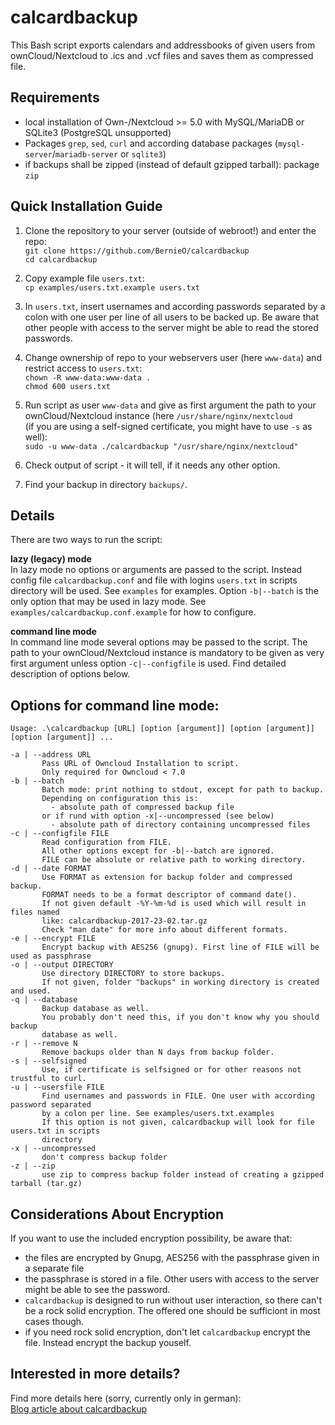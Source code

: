 # calcardbackup

This Bash script exports calendars and addressbooks of given users from ownCloud/Nextcloud to .ics and .vcf files and saves them as compressed file.  

## Requirements

- local installation of Own-/Nextcloud >= 5.0 with MySQL/MariaDB or SQLite3 (PostgreSQL unsupported)
- Packages `grep`, `sed`, `curl` and according database packages (`mysql-server`/`mariadb-server` or `sqlite3`)
- if backups shall be zipped (instead of default gzipped tarball): package `zip`

## Quick Installation Guide

1. Clone the repository to your server (outside of webroot!) and enter the repo:  
`git clone https://github.com/BernieO/calcardbackup`  
`cd calcardbackup`

2. Copy example file `users.txt`:  
`cp examples/users.txt.example users.txt`

3. In `users.txt`, insert usernames and according passwords separated by a colon with one user per line of all users to be backed up. Be aware that other people with access to the server might be able to read the stored passwords.  

4. Change ownership of repo to your webservers user (here `www-data`) and restrict access to `users.txt`:  
`chown -R www-data:www-data .`  
`chmod 600 users.txt`

5. Run script as user `www-data` and give as first argument the path to your ownCloud/Nextcloud instance (here `/usr/share/nginx/nextcloud`  
(if you are using a self-signed certificate, you might have to use `-s` as well):  
`sudo -u www-data ./calcardbackup "/usr/share/nginx/nextcloud"`

6. Check output of script - it will tell, if it needs any other option.

7. Find your backup in directory `backups/`.

## Details

There are two ways to run the script:

**lazy (legacy) mode**  
In lazy mode no options or arguments are passed to the script. Instead config file `calcardbackup.conf` and file with logins `users.txt` in scripts directory will be used. See `examples` for examples. Option `-b|--batch` is the only option that may be used in lazy mode. See `examples/calcardbackup.conf.example` for how to configure.  

**command line mode**  
In command line mode several options may be passed to the script. The path to your ownCloud/Nextcloud instance is mandatory to be given as very first argument unless option `-c|--configfile` is used. Find detailed description of options below.  

## Options for command line mode:
```
Usage: .\calcardbackup [URL] [option [argument]] [option [argument]] [option [argument]] ...

-a | --address URL
       Pass URL of Owncloud Installation to script.
       Only required for Owncloud < 7.0
-b | --batch
       Batch mode: print nothing to stdout, except for path to backup.
       Depending on configuration this is:
         - absolute path of compressed backup file
       or if rund with option -x|--uncompressed (see below)
         - absolute path of directory containing uncompressed files
-c | --configfile FILE
       Read configuration from FILE.
       All other options except for -b|--batch are ignored.
       FILE can be absolute or relative path to working directory.
-d | --date FORMAT
       Use FORMAT as extension for backup folder and compressed backup.
       FORMAT needs to be a format descriptor of command date().
       If not given default -%Y-%m-%d is used which will result in files named
       like: calcardbackup-2017-23-02.tar.gz
       Check "man date" for more info about different formats.
-e | --encrypt FILE
       Encrypt backup with AES256 (gnupg). First line of FILE will be used as passphrase
-o | --output DIRECTORY
       Use directory DIRECTORY to store backups.
       If not given, folder "backups" in working directory is created and used.
-q | --database
       Backup database as well.
       You probably don't need this, if you don't know why you should backup
       database as well.
-r | --remove N
       Remove backups older than N days from backup folder.
-s | --selfsigned
       Use, if certificate is selfsigned or for other reasons not trustful to curl.
-u | --usersfile FILE
       Find usernames and passwords in FILE. One user with according password separated
       by a colon per line. See examples/users.txt.examples
       If this option is not given, calcardbackup will look for file users.txt in scripts
       directory
-x | --uncompressed
       don't compress backup folder
-z | --zip
       use zip to compress backup folder instead of creating a gzipped tarball (tar.gz)
```

## Considerations About Encryption
If you want to use the included encryption possibility, be aware that:
- the files are encrypted by Gnupg, AES256 with the passphrase given in a separate file
- the passphrase is stored in a file. Other users with access to the server might be able to see the password.
- `calcardbackup` is designed to run without user interaction, so there can't be a rock solid encryption. The offered one should be sufficiont in most cases though.
- if you need rock solid encryption, don't let `calcardbackup` encrypt the file. Instead encrypt the backup youself.

## Interested in more details?

Find more details here (sorry, currently only in german):  
[Blog article about calcardbackup](https://bob.gatsmas.de/articles/calcardbackup-kalender-und-adressbuchbackup-von-owncloud-nextcloud)
